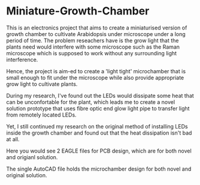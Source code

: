 # Miniature-Growth-Chamber
This is an electronics project that aims to create a miniaturised version of growth chamber to cultivate Arabidopsis under microscope under a long period of time. The problem reseachers have is the grow light that the plants need would interfere with some microscope such as the Raman microscope which is supposed to work without any surrounding light interference.

Hence, the project is aim-ed to create a 'light tight' microchamber that is small enough to fit under the microscope while also provide appropriate grow light to cultivate plants.

During my research, I've found out the LEDs would dissipate some heat that can be unconfortable for the plant, which leads me to create a novel solution prototype that uses fibre optic end glow light pipe to transfer light from remotely located LEDs.

Yet, I still continued my research on the original method of installing LEDs inside the growth chamber and found out that the heat dissipation isn't bad at all.

Here you would see 2 EAGLE files for PCB design, which are for both novel and origianl solution. 

The single AutoCAD file holds the microchamber design for both novel and original solution.
